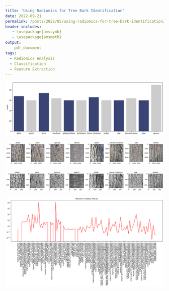 ```yaml
---
title: 'Using Radiomics for Tree Bark Identification'
date: 2022-09-21
permalink: /posts/2022/05/using-radiomics-for-tree-bark-identification/
header-includes:
   - \usepackage{amssymb}
   - \usepackage{amsmath}
output:
    pdf_document
tags:
  - Radiomics Analysis
  - Classification
  - Feature Extraction
---
```


<p align="center">
<img src="/images/num_of_images_per_class.png" width=800>
</p> 

<p align="center">
<img src="/images/image_examples_original.png" width=800>
</p> 

<p align="center">
<img src="/images/image_examples_processed.png" width=800>
</p> 

<p align="center">
<img src="/images/example_radiomics.png" width=800>
</p> 













